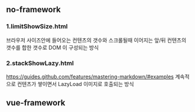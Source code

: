 ## no-framework
### 1.limitShowSize.html
브라우저 사이즈안에 들어오는 컨텐츠의 갯수와 스크롤될때 이어지는 앞/뒤 컨텐츠의 갯수를 합한 갯수로 DOM 이 구성되는 방식

### 2.stackShowLazy.html
https://guides.github.com/features/mastering-markdown/#examples
계속적으로 컨텐츠가 쌓이면서 LazyLoad 이미지로 호출되는 방식

## vue-framework
